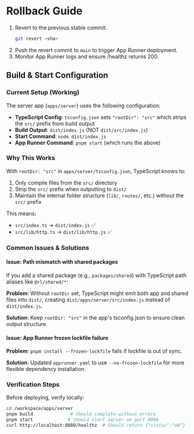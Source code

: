 # Rollback Guide

1. Revert to the previous stable commit:
   ```sh
   git revert <sha>
   ```
2. Push the revert commit to `main` to trigger App Runner deployment.
3. Monitor App Runner logs and ensure /healthz returns 200.

## Build & Start Configuration

### Current Setup (Working)

The server app (`apps/server`) uses the following configuration:

- **TypeScript Config**: `tsconfig.json` sets `"rootDir": "src"` which strips the `src/` prefix from build output
- **Build Output**: `dist/index.js` (NOT `dist/src/index.js`)
- **Start Command**: `node dist/index.js`
- **App Runner Command**: `pnpm start` (which runs the above)

### Why This Works

With `rootDir: "src"` in `apps/server/tsconfig.json`, TypeScript knows to:
1. Only compile files from the `src/` directory
2. Strip the `src/` prefix when outputting to `dist/`
3. Maintain the internal folder structure (`lib/`, `routes/`, etc.) without the `src/` prefix

This means:
- `src/index.ts` → `dist/index.js` ✅
- `src/lib/http.ts` → `dist/lib/http.js` ✅

### Common Issues & Solutions

#### Issue: Path mismatch with shared packages

If you add a shared package (e.g., `packages/shared`) with TypeScript path aliases like `@rl/shared/*`:

**Problem**: Without `rootDir` set, TypeScript might emit both app and shared files into `dist/`, creating `dist/apps/server/src/index.js` instead of `dist/index.js`.

**Solution**: Keep `rootDir: "src"` in the app's tsconfig.json to ensure clean output structure.

#### Issue: App Runner frozen lockfile failure

**Problem**: `pnpm install --frozen-lockfile` fails if lockfile is out of sync.

**Solution**: Updated `apprunner.yaml` to use `--no-frozen-lockfile` for more flexible dependency installation.

### Verification Steps

Before deploying, verify locally:

```sh
cd /workspace/apps/server
pnpm build              # Should complete without errors
pnpm start             # Should start server on port 8080
curl http://localhost:8080/healthz  # Should return {"status":"ok"}
```
